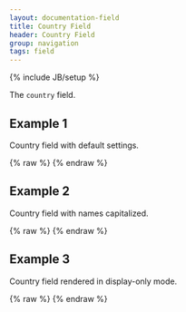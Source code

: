 ```yaml
---
layout: documentation-field
title: Country Field
header: Country Field
group: navigation
tags: field
---
```

{% include JB/setup %}


The ```country``` field.


## Example 1
Country field with default settings.
<div id="field1"> </div>
{% raw %}
<script type="text/javascript" id="field1-script">
$("#field1").alpaca({
    "options": {
        "type": "country"
    }
});
</script>
{% endraw %}


## Example 2
Country field with names capitalized.
<div id="field2"> </div>
{% raw %}
<script type="text/javascript" id="field2-script">
$("#field2").alpaca({
    "options": {
        "type": "country",
        "capitalize": true
    }
});
</script>
{% endraw %}


## Example 3
Country field rendered in display-only mode.
<div id="field3"> </div>
{% raw %}
<script type="text/javascript" id="field3-script">
$("#field3").alpaca({
    "data": "USA",
    "options": {
        "type": "country",
        "label": "Country"
    },
    "view": "bootstrap-display"
});
</script>
{% endraw %}